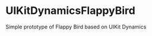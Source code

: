 UIKitDynamicsFlappyBird
=======================

Simple prototype of Flappy Bird based on UIKit Dynamics
